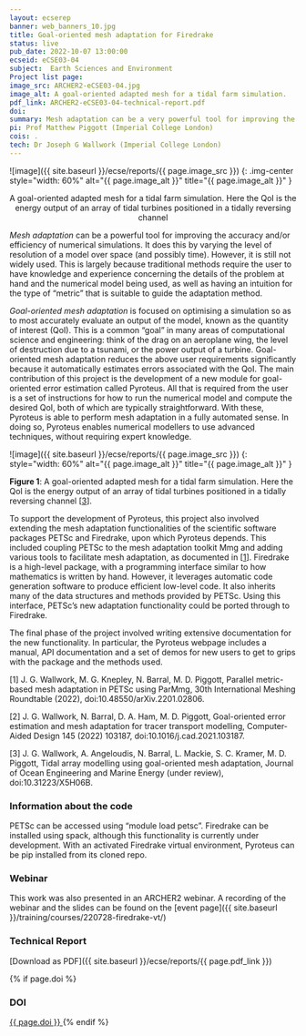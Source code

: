```yaml
---
layout: ecserep
banner: web_banners_10.jpg
title: Goal-oriented mesh adaptation for Firedrake 
status: live
pub_date: 2022-10-07 13:00:00
ecseid: eCSE03-04
subject:  Earth Sciences and Environment
Project list page:
image_src: ARCHER2-eCSE03-04.jpg
image_alt: A goal-oriented adapted mesh for a tidal farm simulation. 
pdf_link: ARCHER2-eCSE03-04-technical-report.pdf
doi: 
summary: Mesh adaptation can be a very powerful tool for improving the accuracy and/or efficiency of numerical simulations, e.g. for geoscientific modelling. However, it is still not widely used, largely because it requires users to have considerable experience and in-depth understanding. This eCSE project produced a new goal-oriented error estimation module, Pyroteus, which enables numerical modellers to use advanced techniques, without requiring expert knowledge. All that is required from the user is a set of instructions for how to run the numerical model and compute the user-specified Quantity of Interest, both of which are typically straightforward. With these, Pyroteus is able to perform mesh adaptation in a fully automated sense. To support the development of Pyroteus, this project also involved extending the mesh adaptation functionalities of the scientific software packages <i>PETSc</i> and <i>Firedrake</i>, upon which Pyroteus depends.
pi: Prof Matthew Piggott (Imperial College London)
cois: .
tech: Dr Joseph G Wallwork (Imperial College London) 
---
```




![image]({{ site.baseurl }}/ecse/reports/{{ page.image_src }})
{: .img-center style="width: 60%" alt="{{ page.image_alt }}" title="{{ page.image_alt }}" }

<p align="center">A goal-oriented adapted mesh for a tidal farm simulation. Here the QoI is the energy output of an array of tidal turbines positioned in a tidally reversing channel</p>


*Mesh adaptation* can be a powerful tool for improving the accuracy and/or efficiency of numerical simulations. It does this by varying the level of resolution of a model over space (and possibly time). However, it is still not widely used. This is largely because traditional methods require the user to have knowledge and experience concerning the details of the problem at hand and the numerical model being used, as well as having an intuition for the type of “metric” that is suitable to guide the adaptation method.

*Goal-oriented mesh adaptation* is focused on optimising a simulation so as to most accurately evaluate an output of the model, known as the quantity of interest (QoI). This is a common “goal” in many areas of computational science and engineering: think of the drag on an aeroplane wing, the level of destruction due to a tsunami, or the power output of a turbine. Goal-oriented mesh adaptation reduces the above user requirements significantly because it automatically estimates errors associated with the QoI. The main contribution of this project is the development of a new module for goal-oriented error estimation called Pyroteus. All that is required from the user is a set of instructions for how to run the numerical model and compute the desired QoI, both of which are typically straightforward. With these, Pyroteus is able to perform mesh adaptation in a fully automated sense. In doing so, Pyroteus enables numerical modellers to use advanced techniques, without requiring expert knowledge.


![image]({{ site.baseurl }}/ecse/reports/{{ page.image_src }})
{:  style="width: 60%" alt="{{ page.image_alt }}" title="{{ page.image_alt }}" }

**Figure 1**: A goal-oriented adapted mesh for a tidal farm simulation. Here the QoI is the energy output of an array of tidal turbines positioned in a tidally reversing channel [[3](#3)].


To support the development of Pyroteus, this project also involved extending the mesh adaptation functionalities of the scientific software packages PETSc and Firedrake, upon which Pyroteus depends. This included coupling PETSc to the mesh adaptation toolkit Mmg and adding various tools to facilitate mesh adaptation, as documented in [[1](#1)]. Firedrake is a high-level package, with a programming interface similar to how mathematics is written by hand. However, it leverages automatic code generation software to produce efficient low-level code. It also inherits many of the data structures and methods provided by PETSc. Using this interface, PETSc’s new adaptation functionality could be ported through to Firedrake.

The final phase of the project involved writing extensive documentation for the new functionality. In particular, the Pyroteus webpage includes a manual, API documentation and a set of demos for new users to get to grips with the package and the methods used.

[<a name="1">1</a>] J. G. Wallwork, M. G. Knepley, N. Barral, M. D. Piggott, Parallel metric-based mesh adaptation in PETSc using ParMmg, 30th International Meshing Roundtable (2022), doi:10.48550/arXiv.2201.02806.

[<a name="2">2</a>] J. G. Wallwork, N. Barral, D. A. Ham, M. D. Piggott, Goal-oriented error estimation and mesh adaptation for tracer transport modelling, Computer-Aided Design 145 (2022) 103187, doi:10.1016/j.cad.2021.103187.

[<a name="3">3</a>] J. G. Wallwork, A. Angeloudis, N. Barral, L. Mackie, S. C. Kramer, M. D. Piggott, Tidal array modelling using goal-oriented mesh adaptation, Journal of Ocean Engineering and Marine Energy (under review), doi:10.31223/X5H06B.


### Information about the code

PETSc can be accessed using “module load petsc”. Firedrake can be installed using spack, although this functionality is currently under development. With an activated Firedrake virtual environment, Pyroteus can be pip installed from its cloned repo. 

### Webinar

This work was also presented in an ARCHER2 webinar. A recording of the webinar and the slides can be found on the [event page]({{ site.baseurl }}/training/courses/220728-firedrake-vt/)



### Technical Report

[Download as PDF]({{ site.baseurl }}/ecse/reports/{{ page.pdf_link }}) 


{% if page.doi  %}
### DOI
  <a href="https://doi.org/{{ page.doi }}">
     {{ page.doi }}
  </a>
{% endif %}